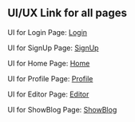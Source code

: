 ## UI/UX Link for all pages

UI for Login Page: [Login](https://www.figma.com/design/tUMdUYuIO8U0f5h3ozBono/Login?m=auto&t=vq2jm9T7XBUhLVQn-6)

UI for SignUp Page: [SignUp](https://www.figma.com/design/WJDhuDe7Ph0CUIehCCVcv2/Register?m=auto&t=vq2jm9T7XBUhLVQn-6)  

UI for Home Page: [Home](https://www.figma.com/design/k0lAxBqTX1XXPHqlHpE3dk/Front-Page?m=auto&t=vq2jm9T7XBUhLVQn-6)  

UI for Profile Page: [Profile](https://www.figma.com/design/RtgU5ALfNfiDZ7mWlrLWao/Profile?m=auto&t=vq2jm9T7XBUhLVQn-6)  

UI for Editor Page: [Editor](https://www.figma.com/design/okBAV8gVVIDqzkrJ9pX0Ra/Editor?m=auto&t=vq2jm9T7XBUhLVQn-6)  

UI for ShowBlog Page: [ShowBlog](https://www.figma.com/design/YWkb9xP2X5pVqNPdl1VQee/ShowBlog?node-id=0-1&node-type=canvas)
